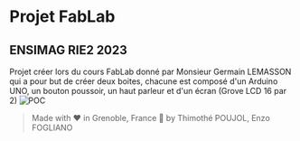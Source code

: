 # Projet FabLab
## ENSIMAG RIE2 2023

Projet créer lors du cours FabLab donné par Monsieur Germain LEMASSON qui a pour but de créer deux boites, chacune est composé d'un Arduino UNO, un bouton poussoir, un haut parleur et d'un écran (Grove LCD 16 par 2)
 ![POC](https://www.axsiow.tf/blog/IMG_4167.jpg)
 
 > Made with ❤️ in Grenoble, France 🗻 by Thimothé POUJOL, Enzo FOGLIANO
